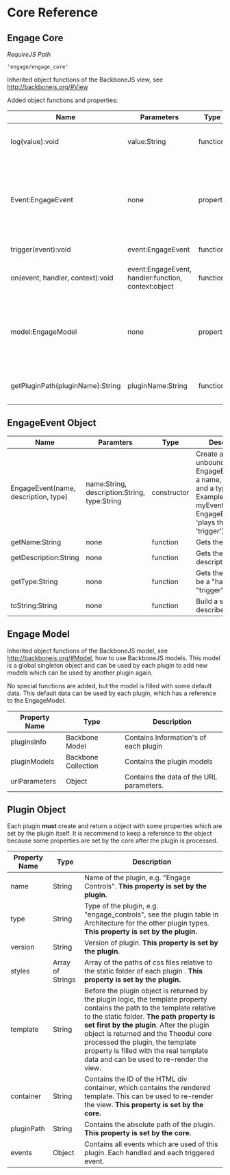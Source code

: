 # Core Reference

## Engage Core
*RequireJS Path*

    'engage/engage_core'

Inherited object functions of the BackboneJS view, see http://backbonejs.org/#View

Added object functions and properties:

|Name|Parameters|Type|Description|
|----|----------|----|-----------|
|log(value):void    |value:String    |function    |function to log via the core cross browser|
|Event:EngageEvent|none    |property    |Returns the EngageEvent object prototype, the see EngageEvent Object for more information|
|trigger(event):void    |event:EngageEvent    |function    |triggers an EngageEvent|
|on(event, handler, context):void    |event:EngageEvent, handler:function, context:object|function    |install an event handler on a EngageEvent|
|model:EngageModel    |none    |property    |Returns the singleton engage model for this session, see EngageModel for more information's|
|getPluginPath(pluginName):String    |pluginName:String    |function    |Returns the absolute path of a plugin by name.|

## EngageEvent Object

|Name|Paramters|Type|Description|
|----|---------|----|-----------|
|EngageEvent(name, description, type)    |name:String, description:String, type:String | constructor    |Create a new unbound EngageEvent, with a name, description and a type. For Example: var myEvent = new EngageEvent('play', 'plays the video', 'trigger')|
|getName:String    |none    |function    |Gets the name|
|getDescription:String    |none    |function    |Gets the description|
|getType:String    |none    |function    |Gets the Type, can be a "handler", "trigger" or "both"|
|toString:String    |none    |function    |Build a string that describes the event|

## Engage Model

Inherited object functions of the BackboneJS model, see http://backbonejs.org/#Model, how to use BackboneJS models. This
model is a global singleton object and can be used by each plugin to add new models which can be used by another plugin
again.

No special functions are added, but the model is filled with some default data. This default data can be used by each
plugin, which has a reference to the EngageModel.


|Property Name|Type|Description|
|-------------|----|-----------|
|pluginsInfo    |Backbone Model    |Contains Information's of each plugin|
|pluginModels    |Backbone Collection    |Contains the plugin models|
|urlParameters    |Object    |Contains the data of the URL parameters.|

## Plugin Object

Each plugin **must** create and return a object with some properties which are set by the plugin itself. It is recommend
to keep a reference to the object because some properties are set by the core after the plugin is processed.

|Property Name|Type|Description|
|-------------|----|-----------|
|name    |String    |Name of the plugin, e.g. "Engage Controls". **This property is set by the plugin.**|
|type    |String |Type of the plugin, e.g. "engage_controls", see the plugin table in Architecture for the other plugin types. **This property is set by the plugin.**|
|version    |String    |Version of plugin. **This property is set by the plugin.**|
|styles    |Array of Strings    |Array of the paths of css files relative to the static folder of each plugin . **This property is set by the plugin.**|
|template    |String    |Before the plugin object is returned by the plugin logic, the template property contains the path to the template relative to the static folder. **The path property is set first by the plugin**. After the plugin object is returned and the Theodul core processed the plugin, the template property is filled with the real template data and can be used to re-render the view.|
|container    |String    |Contains the ID of the HTML div container, which contains the rendered template. This can be used to re-render the view. **This property is set by the core.**|
|pluginPath    |String    |Contains the absolute path of the plugin.  **This property is set by the core.**|
|events    |Object    |Contains all events which are used of this plugin. Each handled and each triggered event.|

